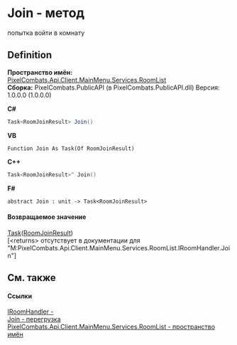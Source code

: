 # Join - метод


попытка войти в комнату



## Definition
**Пространство имён:** <a href="ae7ef404-1be2-4da8-5f79-9ca48b77858c">PixelCombats.Api.Client.MainMenu.Services.RoomList</a>  
**Сборка:** PixelCombats.PublicAPI (в PixelCombats.PublicAPI.dll) Версия: 1.0.0.0 (1.0.0.0)

**C#**
``` C#
Task<RoomJoinResult> Join()
```
**VB**
``` VB
Function Join As Task(Of RoomJoinResult)
```
**C++**
``` C++
Task<RoomJoinResult>^ Join()
```
**F#**
``` F#
abstract Join : unit -> Task<RoomJoinResult> 
```



#### Возвращаемое значение
<a href="https://learn.microsoft.com/dotnet/api/system.threading.tasks.task-1" target="_blank" rel="noopener noreferrer">Task</a>(<a href="fd2c5f7d-81bf-5f47-1211-a967d0c23469">RoomJoinResult</a>)  
\[&lt;returns&gt; отсутствует в документации для "M:PixelCombats.Api.Client.MainMenu.Services.RoomList.IRoomHandler.Join"\]

## См. также


#### Ссылки
<a href="0ad6daa6-a233-4ab8-6e7f-28a884e19914">IRoomHandler - </a>  
<a href="5c99f7fa-80ab-f5d9-5bff-bd153e74189f">Join - перегрузка</a>  
<a href="ae7ef404-1be2-4da8-5f79-9ca48b77858c">PixelCombats.Api.Client.MainMenu.Services.RoomList - пространство имён</a>  
